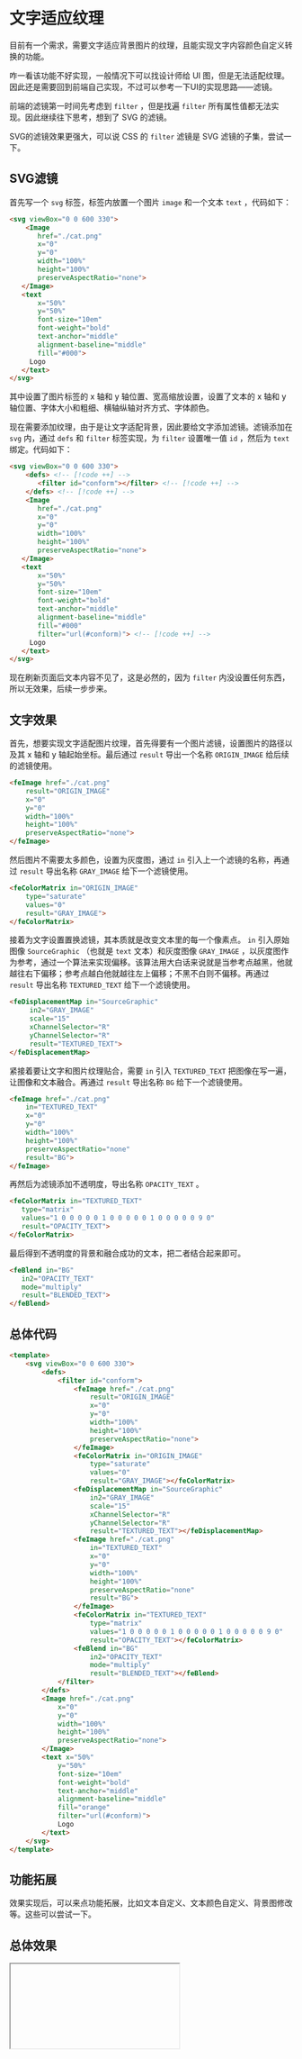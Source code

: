 # 文字适应纹理

 目前有一个需求，需要文字适应背景图片的纹理，且能实现文字内容颜色自定义转换的功能。

咋一看该功能不好实现，一般情况下可以找设计师给 UI 图，但是无法适配纹理。因此还是需要回到前端自己实现，不过可以参考一下UI的实现思路——滤镜。

前端的滤镜第一时间先考虑到 `filter` ，但是找遍 `filter` 所有属性值都无法实现。因此继续往下思考，想到了 SVG 的滤镜。

SVG的滤镜效果更强大，可以说 CSS 的 `filter` 滤镜是 SVG 滤镜的子集，尝试一下。

## SVG滤镜

首先写一个 `svg` 标签，标签内放置一个图片 `image` 和一个文本 `text` ，代码如下：

```html
<svg viewBox="0 0 600 330">
    <Image
       href="./cat.png"
       x="0"
       y="0"
       width="100%"
       height="100%"
       preserveAspectRatio="none">
   </Image>
   <text
       x="50%"
       y="50%"
       font-size="10em"
       font-weight="bold"
       text-anchor="middle"
       alignment-baseline="middle"
       fill="#000">
     Logo
   </text>
</svg>
```

其中设置了图片标签的 x 轴和 y 轴位置、宽高缩放设置，设置了文本的 x 轴和 y 轴位置、字体大小和粗细、横轴纵轴对齐方式、字体颜色。

现在需要添加纹理，由于是让文字适配背景，因此要给文字添加滤镜。滤镜添加在 `svg` 内，通过 `defs` 和 `filter` 标签实现，为 `filter` 设置唯一值 `id` ，然后为 `text` 绑定。代码如下：

```html
<svg viewBox="0 0 600 330">
    <defs> <!-- [!code ++] -->
       <filter id="conform"></filter> <!-- [!code ++] -->
    </defs> <!-- [!code ++] -->
    <Image
       href="./cat.png"
       x="0"
       y="0"
       width="100%"
       height="100%"
       preserveAspectRatio="none">
   </Image>
   <text
       x="50%"
       y="50%"
       font-size="10em"
       font-weight="bold"
       text-anchor="middle"
       alignment-baseline="middle"
       fill="#000"
       filter="url(#conform)"> <!-- [!code ++] -->
     Logo
   </text>
</svg>
```

现在刷新页面后文本内容不见了，这是必然的，因为 `filter` 内没设置任何东西，所以无效果，后续一步步来。

## 文字效果

首先，想要实现文字适配图片纹理，首先得要有一个图片滤镜，设置图片的路径以及其 x 轴和 y 轴起始坐标。最后通过 `result` 导出一个名称 `ORIGIN_IMAGE` 给后续的滤镜使用。

```html
<feImage href="./cat.png"
    result="ORIGIN_IMAGE"
    x="0"
    y="0"
    width="100%"
    height="100%"
    preserveAspectRatio="none">
</feImage>
```

然后图片不需要太多颜色，设置为灰度图，通过 `in` 引入上一个滤镜的名称，再通过 `result` 导出名称 `GRAY_IMAGE` 给下一个滤镜使用。

```html
<feColorMatrix in="ORIGIN_IMAGE"
    type="saturate"
    values="0"
    result="GRAY_IMAGE">
</feColorMatrix>
```

接着为文字设置置换滤镜，其本质就是改变文本里的每一个像素点。 `in` 引入原始图像 `SourceGraphic` （也就是 `text` 文本）和灰度图像 `GRAY_IMAGE` ，以灰度图作为参考，通过一个算法来实现偏移。该算法用大白话来说就是当参考点越黑，他就越往右下偏移；参考点越白他就越往左上偏移；不黑不白则不偏移。再通过 `result` 导出名称 `TEXTURED_TEXT` 给下一个滤镜使用。

```html
<feDisplacementMap in="SourceGraphic"
     in2="GRAY_IMAGE"
     scale="15"
     xChannelSelector="R"
     yChannelSelector="R"
     result="TEXTURED_TEXT">
</feDisplacementMap>
```

紧接着要让文字和图片纹理贴合，需要 `in` 引入 `TEXTURED_TEXT` 把图像在写一遍，让图像和文本融合。再通过 `result` 导出名称 `BG` 给下一个滤镜使用。

```html
<feImage href="./cat.png"
    in="TEXTURED_TEXT"
    x="0"
    y="0"
    width="100%"
    height="100%"
    preserveAspectRatio="none"
    result="BG">
</feImage>
```

再然后为滤镜添加不透明度，导出名称 `OPACITY_TEXT` 。

```html
<feColorMatrix in="TEXTURED_TEXT"
   type="matrix"
   values="1 0 0 0 0 0 1 0 0 0 0 0 1 0 0 0 0 0 9 0"
   result="OPACITY_TEXT">
</feColorMatrix>
```

最后得到不透明度的背景和融合成功的文本，把二者结合起来即可。

```html
<feBlend in="BG"
   in2="OPACITY_TEXT"
   mode="multiply"
   result="BLENDED_TEXT">
</feBlend>
```

## 总体代码

```html
<template>
    <svg viewBox="0 0 600 330">
        <defs>
            <filter id="conform">
                <feImage href="./cat.png"
                    result="ORIGIN_IMAGE"
                    x="0"
                    y="0"
                    width="100%"
                    height="100%"
                    preserveAspectRatio="none">
                </feImage>
                <feColorMatrix in="ORIGIN_IMAGE"
                    type="saturate"
                    values="0"
                    result="GRAY_IMAGE"></feColorMatrix>
                <feDisplacementMap in="SourceGraphic"
                    in2="GRAY_IMAGE"
                    scale="15"
                    xChannelSelector="R"
                    yChannelSelector="R"
                    result="TEXTURED_TEXT"></feDisplacementMap>
                <feImage href="./cat.png"
                    in="TEXTURED_TEXT"
                    x="0"
                    y="0"
                    width="100%"
                    height="100%"
                    preserveAspectRatio="none"
                    result="BG">
                </feImage>
                <feColorMatrix in="TEXTURED_TEXT"
                    type="matrix"
                    values="1 0 0 0 0 0 1 0 0 0 0 0 1 0 0 0 0 0 9 0"
                    result="OPACITY_TEXT"></feColorMatrix>
                <feBlend in="BG"
                    in2="OPACITY_TEXT"
                    mode="multiply"
                    result="BLENDED_TEXT"></feBlend>
            </filter>
        </defs>
        <Image href="./cat.png"
            x="0"
            y="0"
            width="100%"
            height="100%"
            preserveAspectRatio="none">
        </Image>
        <text x="50%"
            y="50%"
            font-size="10em"
            font-weight="bold"
            text-anchor="middle"
            alignment-baseline="middle"
            fill="orange"
            filter="url(#conform)">
            Logo
        </text>
    </svg>
</template>
```

## 功能拓展

效果实现后，可以来点功能拓展，比如文本自定义、文本颜色自定义、背景图修改等。这些可以尝试一下。

## 总体效果
<Iframe url="https://duyidao.github.io/blogweb/#/detail/css/svg" />